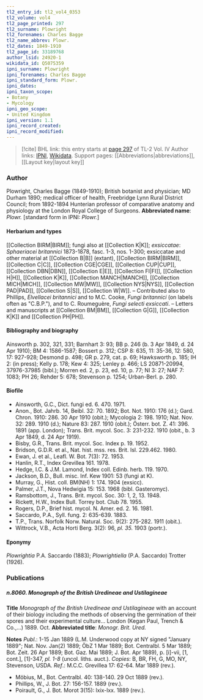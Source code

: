 ```yaml
---
tl2_entry_id: tl2_vol4_0353
tl2_volume: vol4
tl2_page_printed: 297
tl2_surname: Plowright
tl2_forenames: Charles Bagge
tl2_name_abbrev: Plowr.
tl2_dates: 1849-1910
tl2_page_id: 33189768
author_lsid: 24920-1
wikidata_id: Q5075359
ipni_surname: Plowright
ipni_forenames: Charles Bagge
ipni_standard_form: Plowr.
ipni_dates: 
ipni_taxon_scope: 
- Botany
- Mycology
ipni_geo_scope: 
- United Kingdom
ipni_version: 1.1
ipni_record_created: 
ipni_record_modified:
---
```


> [!cite] BHL link: this entry starts at [page 297](https://www.biodiversitylibrary.org/page/33189768) of TL-2 Vol. IV
> Author links: [IPNI](https://www.ipni.org/a/24920-1), [Wikidata](https://www.wikidata.org/wiki/Q5075359). Support pages: [[Abbreviations|abbreviations]], [[Layout key|layout key]]

### Author

Plowright, Charles Bagge (1849-1910); British botanist and physician; MD Durham 1890; medical officer of health, Freebridge Lynn Rural District Council; from 1892-1894 Hunterian professor of comparative anatomy and physiology at the London Royal College of Surgeons. 
**Abbreviated name**: *Plowr.* \[standard form in IPNI: *Plowr.*\]

#### Herbarium and types

[[Collection BIRM|BIRM]]; fungi also at [[Collection K|K]]; *exsiccatae*: *Sphaeriacei britannici* 1873-1878, fasc. 1-3, nos. 1-300; exsiccatae and other material at [[Collection B|B]] (extant), [[Collection BIRM|BIRM]], [[Collection C|C]], [[Collection CGE|CGE]], [[Collection CUP|CUP]], [[Collection DBN|DBN]], [[Collection E|E]], [[Collection FI|FI]], [[Collection H|H]], [[Collection K|K]], [[Collection MANCH|MANCH]], [[Collection MICH|MICH]], [[Collection MW|MW]], [[Collection NYS|NYS]], [[Collection PAD|PAD]], [[Collection S|S]], [[Collection W|W]]. – Contributed also to Phillips, *Elvellacei britannici* and to M.C. Cooke, *Fungi britannici* (on labels often as "C.B.P."), and to C. Roumeguère, *Fungi selecti exsiccati*. – Letters and manuscripts at [[Collection BM|BM]], [[Collection G|G]], [[Collection K|K]] and [[Collection PH|PH]].

#### Bibliography and biography

Ainsworth p. 302, 321, 331; Barnhart 3: 93; BB p. 246 (b. 3 Apr 1849, d. 24 Apr 1910); BM 4: 1586-1587; Bossert p. 312; CSP 8: 635, 11: 35-36, 12: 580, 17: 927-928; Desmond p. 498; GR p. 279, cat. p. 69; Hawksworth p. 185; IH 2: (in press); Kelly p. 178; Kew 4: 325; Lenley p. 466; LS 20871-20994, 37976-37985 (bibl.); Morren ed. 2, p. 23, ed. 10, p. 77; NI 3: 27; NAF 7: 1083; PH 26; Rehder 5: 678; Stevenson p. 1254; Urban-Berl. p. 280.

#### Biofile

- Ainsworth, G.C., Dict. fungi ed. 6. 470. 1971.
- Anon., Bot. Jahrb. 14, Beibl. 32: 70. 1892; Bot. Not. 1910: 176 (d.); Gard. Chron. 1910: 286. 30 Apr 1910 (obit.); Mycologia 2: 198. 1910; Nat. Nov. 32: 289. 1910 (d.); Nature 83: 287. 1910 (obit.); Österr. bot. Z. 41: 396. 1891 (app. London); Trans. Brit. mycol. Soc. 3: 231-232. 1910 (obit., b. 3 Apr 1849, d. 24 Apr 1919).
- Bisby, G.R., Trans. Brit. mycol. Soc. Index p. 19. 1952.
- Bridson, G.D.R. et al., Nat. hist. mss. res. Brit. Isl. 229.462. 1980.
- Ewan, J. et al., Leafl. W. Bot. 7(3): 72. 1953.
- Hanlin, R.T., Index Grevillea 161. 1978.
- Hedge, I.C. & J.M. Lamond, Index coll. Edinb. herb. 119. 1970.
- Jackson, B.D., Bull. misc. Inf. Kew 1901: 53 (fungi at K).
- Murray, G., Hist. coll. BM(NH) 1: 174. 1904 (exsicc).
- Palmer, J.T., Nova Hedwigia 15: 153. 1968 (bibl. Gasteromyc).
- Ramsbottom, J., Trans. Brit. mycol. Soc. 30: 1, 2, 13. 1948.
- Rickett, H.W., Index Bull. Torrey bot. Club 78. 1955.
- Rogers, D.P., Brief hist. mycol. N. Amer. ed. 2. 16. 1981.
- Saccardo, P.A., Syll. fung. 2: 635-639. 1883.
- T.P., Trans. Norfolk Norw. Natural. Soc. 9(2): 275-282. 1911 (obit.).
- Wittrock, V.B., Acta Horti Berg. 3(2): 96, *pl. 35.* 1903 (portr.).

#### Eponymy

*Plowrightia* P.A. Saccardo (1883); *Plowrightiella* (P.A. Saccardo) Trotter (1926).

### Publications

##### n.8060. Monograph of the British Uredineae and Ustilagineae

**Title**
*Monograph of the British Uredineae and Ustilagineae* with an account of their biology including the methods of observing the germination of their spores and their experimental culture... London (Kegan Paul, Trench & Co.,...) 1889. Oct.
**Abbreviated title**: *Monogr. Brit. Ured.*

**Notes**
*Publ*.: 1-15 Jan 1889 (L.M. Underwood copy at NY signed "January 1889"; Nat. Nov. Jan(2) 1889; ÖbZ 1 Mar 1889; Bot. Centralbl. 5 Mar 1889; Bot. Zeit. 26 Apr 1889; Bot. Gaz. Mai 1889; J. Bot. Apr 1889), p. \[i\]-vii, \[1, cont.\], \[1\]-347, *pl. 1-8* (uncol. liths. auct.). *Copies*: B, BR, FH, G, MO, NY, Stevenson, USDA.
*Ref*.: M.C.C. Grevillea 17: 62-64. Mar 1889 (rev.).
- Möbius, M., Bot. Centralbl. 40: 138-140. 29 Oct 1889 (rev.).
- Phillips, W., J. Bot. 27: 156-157. 1889 (rev.).
- Poirault, G., J. Bot. Morot 3(15): lxix-lxx. 1889 (rev.).

